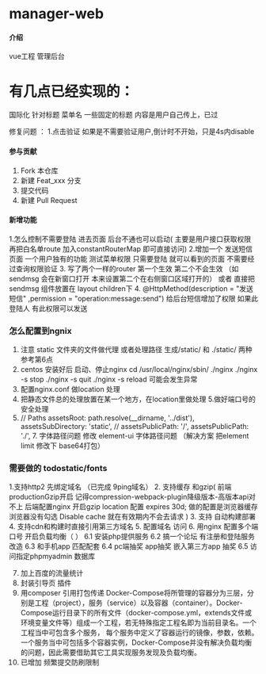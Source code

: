 # manager-web

#### 介绍
vue工程  管理后台 
# 有几点已经实现的：
国际化 针对标题  菜单名  一些固定的标题  内容是用户自己传上，已过



修复问题 ：
1.点击验证 如果是不需要验证用户,倒计时不开始，只是4s内disable
#### 参与贡献

1. Fork 本仓库
2. 新建 Feat_xxx 分支
3. 提交代码
4. 新建 Pull Request


####  新增功能
1.怎么控制不需要登陆 进去页面 后台不通也可以启动( 主要是用户接口获取权限 再把白名单route 加入constantRouterMap 即可直接访问)
2.增加一个 发送短信页面 一个用户独有的功能 测试菜单权限  只需要登陆 就可以看到的页面  不需要经过查询权限验证
3. 写了两个一样的router  第一个生效 第二个不会生效 （如sendmsg 会在新窗口打开   本来设置第二个在右侧窗口区域打开的） 或者 直接把sendmsg 组件放置在 layout children下
4.         @HttpMethod(description = "发送短信" ,permission = "operation:message:send") 给后台短信增加了权限  如果此登陆人 有此权限可以发送


### 怎么配置到ngnix
1. 注意 static 文件夹的文件做代理 或者处理路径 生成/static/ 和 ./static/ 两种  参考第6点
2. centos 安装好后 启动、停止nginx
  cd /usr/local/nginx/sbin/
  ./nginx 
  ./nginx -s stop
  ./nginx -s quit
  ./nginx -s reload
  可能会发生异常
  3. 配置nginx.conf  做location 处理
  4. 把静态文件总的处理放置在某一个地方，在location里做处理
  5.做好端口号的安全处理
  6.
      // Paths
      assetsRoot: path.resolve(__dirname, '../dist'),
      assetsSubDirectory: 'static',
     // assetsPublicPath: '/',
      assetsPublicPath: './',
    7. 字体路径问题 修改  element-ui 字体路径问题 （解决方案  把element limit 修改下 base64打包）
  
  
  ###  需要做的 todostatic/fonts
 1.支持http2 先绑定域名 （已完成  9ping域名）
 2.  支持缓存 和gzip( 前端productionGzip开启 记得compression-webpack-plugin降级版本-高版本api对不上
   后端配置nginx 开启gzip
   location 配置 expires 30d;  做的配置是浏览器缓存  浏览器没有勾选 Disable cache  就在有效期内不会去请求
   )
 3.  支持 自动构建部署
 4. 支持cdn和构建时直接引用第三方域名
 5. 配置域名 访问
 6. 用nginx 配置多个端口号 开启负载均衡（
 ）
  6.1  安装php提供服务
  6.2 搞一个论坛 有注册和登陆服务 改造
  6.3 和手机app 匹配配套
  6.4 pc端抽奖  app抽奖  嵌入第三方app 抽奖
  6.5 访问指定phpmyadmin 数据库
  
  7. 加上百度的流量统计
  8. 封装引导页 插件
  9. 用composer 引用打包传递
  Docker-Compose将所管理的容器分为三层，分别是工程（project），服务（service）以及容器（container）。Docker-Compose运行目录下的所有文件（docker-compose.yml，extends文件或环境变量文件等）组成一个工程，若无特殊指定工程名即为当前目录名。一个工程当中可包含多个服务，
  每个服务中定义了容器运行的镜像，参数，依赖。一个服务当中可包括多个容器实例，Docker-Compose并没有解决负载均衡的问题，因此需要借助其它工具实现服务发现及负载均衡。
  10. 已增加 频繁提交防刷限制